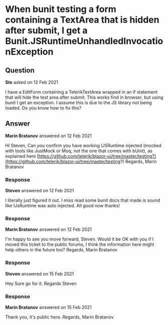 # When bunit testing a form containing a TextArea that is hidden after submit, I get a Bunit.JSRuntimeUnhandledInvocationException

## Question

**Ste** asked on 12 Feb 2021

I have a EditForm containing a TelerikTextArea wrapped in an if statement that will hide the test area after submit. This works find in browser, but using bunit I get an exception. I assume this is due to the JS library not being loaded. Do you know how to fix this?

## Answer

**Marin Bratanov** answered on 12 Feb 2021

Hi Steven, Can you confirm you have working IJSRuntime injected (mocked with tools like JustMock or Moq, not the one that comes with bUnit), as explained here [https://github.com/telerik/blazor-ui/tree/master/testing?](https://github.com/telerik/blazor-ui/tree/master/testing?) Regards, Marin Bratanov

### Response

**Steven** answered on 12 Feb 2021

I literally just figured it out. I miss read some bunit docs that made is sound like IJsRuntime was auto injected. All good now thanks!

### Response

**Marin Bratanov** answered on 12 Feb 2021

I'm happy to see you move forward, Steven. Would it be OK with you if I moved this ticket to the public forums, I think the information here might help others in the future too? Regards, Marin Bratanov

### Response

**Steven** answered on 15 Feb 2021

Hey Sure go for it. Regards Steven

### Response

**Marin Bratanov** answered on 15 Feb 2021

Thank you, it's public here. Regards, Marin Bratanov
